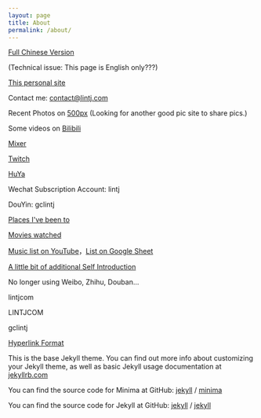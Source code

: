 ```yaml
---
layout: page
title: About
permalink: /about/
---
```

[Full Chinese Version](http://www.lintj.com/personal/2010/01/01/About.html "Full Chinese Version")  
  
(Technical issue: This page is English only???)  
  
[This personal site](http://www.lintj.com/ "lintj.com")  
  
Contact me: contact@lintj.com  
  
Recent Photos on [500px](https://500px.com/gclintj "500px") (Looking for another good pic site to share pics.)  
  
Some videos on [Bilibili](https://space.bilibili.com/2781398/ "Videos")   
  
[Mixer](https://mixer.com/lintj "Mixer")  
  
[Twitch](https://www.twitch.tv/gclintj "Twitch")  

[HuYa](https://www.huya.com/lintj "HuYaZhiBo")  
  
Wechat Subscription Account: lintj  
  
DouYin: gclintj  
  
[Places I've been to](https://goo.gl/CWa4cs "Places")  
  
[Movies watched](http://www.lintj.com/reviews/2019/12/01/Movies.html "Movies")  
  
[Music list on YouTube](https://www.youtube.com/playlist?list=PLZZ3GNd8F1ATt0pdGE3CbayiJGoJEZj9u "Music YouTube")，[List on Google Sheet](https://docs.google.com/spreadsheets/d/1GONFCd8FIyMa0yg0LQzmQsRUZk_KrZ7D73nE_sFLpB0/edit?usp=sharing "Music Excel")  
  
[A little bit of additional Self Introduction](http://www.lintj.com/personal/2019/02/12/ZiLi.html "Extra")  
   
No longer using Weibo, Zhihu, Douban...  
  
lintjcom  
  
LINTJCOM  
  
gclintj  
  
[Hyperlink Format](https://www.lintj.com "format lintj.com")    
  
This is the base Jekyll theme. You can find out more info about customizing your Jekyll theme, as well as basic Jekyll usage documentation at [jekyllrb.com](https://jekyllrb.com/)

You can find the source code for Minima at GitHub:
[jekyll][jekyll-organization] /
[minima](https://github.com/jekyll/minima)

You can find the source code for Jekyll at GitHub:
[jekyll][jekyll-organization] /
[jekyll](https://github.com/jekyll/jekyll)


[jekyll-organization]: https://github.com/jekyll
